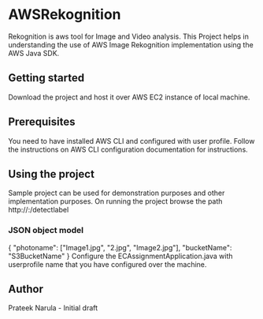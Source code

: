 # AWSRekognition
Rekognition is aws tool for Image and Video analysis.
This Project helps in understanding the use of AWS Image Rekognition implementation using the AWS Java SDK.

## Getting started
Download the project and host it over AWS EC2 instance of local machine.

## Prerequisites
You need to have installed AWS CLI and configured with user profile. Follow the instructions on AWS CLI configuration documentation for instructions.

## Using the project
Sample project can be used for demonstration purposes and other implementation purposes. 
On running the project browse the path http://<domain name >:<port number>/detectlabel

### JSON object model
{ "photoname": ["Image1.jpg", "2.jpg", "Image2.jpg"], "bucketName": "S3BucketName" }
Configure the ECAssignmentApplication.java with userprofile name that you have configured over the machine.

## Author
Prateek Narula - Initial draft
